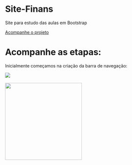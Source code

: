 # Site-Finans

Site para estudo das aulas em Bootstrap

<a href = "https://rodrigoalvesf.github.io/Site-Finans/"> Acompanhe o projeto </a>

# Acompanhe as etapas:

Inicialmente começamos na criação da barra de navegação:

  <img src = "https://i.imgur.com/94rRJ8W.jpg">

<br>
<br>

  <img src = "https://media.istockphoto.com/id/1192686067/zh/%E5%90%91%E9%87%8F/%E5%9C%A8%E7%B4%85%E8%89%B2%E5%9C%93%E5%BD%A2%E8%83%8C%E6%99%AF%E4%B8%8A%E7%B9%BC%E7%BA%8C%E6%89%8B%E5%AF%AB%E6%A8%99%E9%A1%8C%E8%88%8A%E9%9B%BB%E5%BD%B1%E5%9C%88%E7%B5%90%E6%9D%9F%E8%9E%A2%E5%B9%95%E5%90%91%E9%87%8F%E5%BA%AB%E5%AD%98%E5%9C%96.jpg?s=612x612&w=0&k=20&c=mDJUmwUj_mnWHfRdUIrfwSTLl00Opz8X3ME1LJa2zkk=" width="250px">
